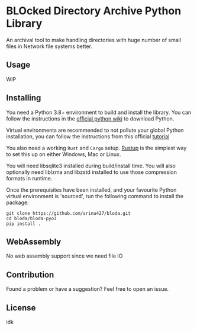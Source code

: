 # BLOcked Directory Archive Python Library


An archival tool to make handling directories with huge number of small files in Network file systems better.

## Usage

WIP

## Installing

You need a Python 3.8+ environment to build and install the library. You can follow the instructions in the [official python wiki](https://wiki.python.org/moin/BeginnersGuide/Download) to download Python.

Virtual environments are recommended to not pollute your global Python installation, you can follow the instructions from this official [tutorial](https://docs.python.org/3/tutorial/venv.html)

You also need a working `Rust` and `Cargo` setup. [Rustup](https://rustup.rs/) is the simplest way to set this up on either Windows, Mac or Linux.

You will need libsqlite3 installed during build/install time.
You will also optionally need liblzma and libzstd installed to use those compression formats in runtime.

Once the prerequisites have been installed, and your favourite Python virtual environment is 'sourced', run the following command to install the package:

```
git clone https://github.com/srinu427/bloda.git
cd bloda/bloda-pyo3
pip install .
```

## WebAssembly

No web assembly support since we need file IO

## Contribution

Found a problem or have a suggestion? Feel free to open an issue.

## License

idk
